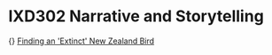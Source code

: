 # IXD302 Narrative and Storytelling

{} [Finding an 'Extinct' New Zealand Bird](https://github.com/hayleymcilwrath/IXD302/blob/master/index.html)
